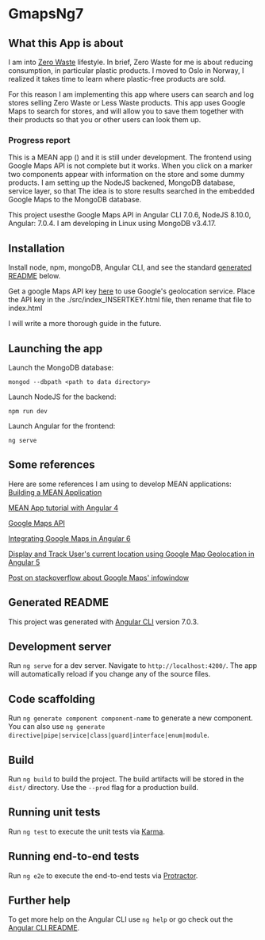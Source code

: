# GmapsNg7

## What this App is about

I am into [Zero Waste](https://www.goingzerowaste.com/zero-waste-1/) lifestyle. In brief, Zero Waste for me is about reducing consumption, in particular plastic products. 
I moved to Oslo in Norway, I realized it takes time to learn where plastic-free products are sold. 

For this reason I am implementing this app where users can search and log stores selling Zero Waste or Less Waste products. This app uses Google Maps to search for stores, and will allow you to save them together with their products so that you or other users can look them up. 

### Progress report

This is a MEAN app () and it is still under development. The frontend using Google Maps API is not complete but it works. When you click on a marker two components appear with information on the store and some dummy products. I am setting up the NodeJS backened, MongoDB database, service layer, so that The idea is to store results searched in the embedded Google Maps to the MongoDB database.  

This project usesthe Google Maps API in Angular CLI 7.0.6, NodeJS 8.10.0, Angular: 7.0.4. I am developing in Linux using MongoDB v3.4.17. 

## Installation

Install node, npm, mongoDB, Angular CLI, and see the standard [generated README](#Generated-README) below. 

Get a google Maps API key [here](https://developers.google.com/maps/documentation/javascript/get-api-key) to use Google's geolocation service. Place the API key in the ./src/index_INSERTKEY.html file, then rename that file to index.html

I will write a more thorough guide in the future. 

## Launching the app

Launch the MongoDB database:

```mongod --dbpath <path to data directory>```

Launch NodeJS for the backend:

```npm run dev```

Launch Angular for the frontend:

```ng serve```

## Some references

Here are some references I am using to develop MEAN applications: 
[Building a MEAN Application](https://navakos.slab.com/public/building-a-mean-application-c9369d11?utm_source=mybridge&utm_medium=blog&utm_campaign=read_more#step-nine-adding-the-gitignore)

[MEAN App tutorial with Angular 4](https://medium.com/netscape/mean-app-tutorial-with-angular-4-part-1-18691663ea96)

[Google Maps API](https://developers.google.com/maps/documentation)

[Integrating Google Maps in Angular 6](https://medium.com/@balramchavan/integrating-google-maps-in-angular-5-ca5f68009f29)

[Display and Track User's current location using Google Map Geolocation in Angular 5](https://medium.com/@balramchavan/display-and-track-users-current-location-using-google-map-geolocation-in-angular-5-c259ec801d58)

[Post on stackoverflow about Google Maps' infowindow](https://stackoverflow.com/a/31496676/3592827)



## Generated README

This project was generated with [Angular CLI](https://github.com/angular/angular-cli) version 7.0.3.

## Development server

Run `ng serve` for a dev server. Navigate to `http://localhost:4200/`. The app will automatically reload if you change any of the source files.

## Code scaffolding

Run `ng generate component component-name` to generate a new component. You can also use `ng generate directive|pipe|service|class|guard|interface|enum|module`.

## Build

Run `ng build` to build the project. The build artifacts will be stored in the `dist/` directory. Use the `--prod` flag for a production build.

## Running unit tests

Run `ng test` to execute the unit tests via [Karma](https://karma-runner.github.io).

## Running end-to-end tests

Run `ng e2e` to execute the end-to-end tests via [Protractor](http://www.protractortest.org/).

## Further help

To get more help on the Angular CLI use `ng help` or go check out the [Angular CLI README](https://github.com/angular/angular-cli/blob/master/README.md).